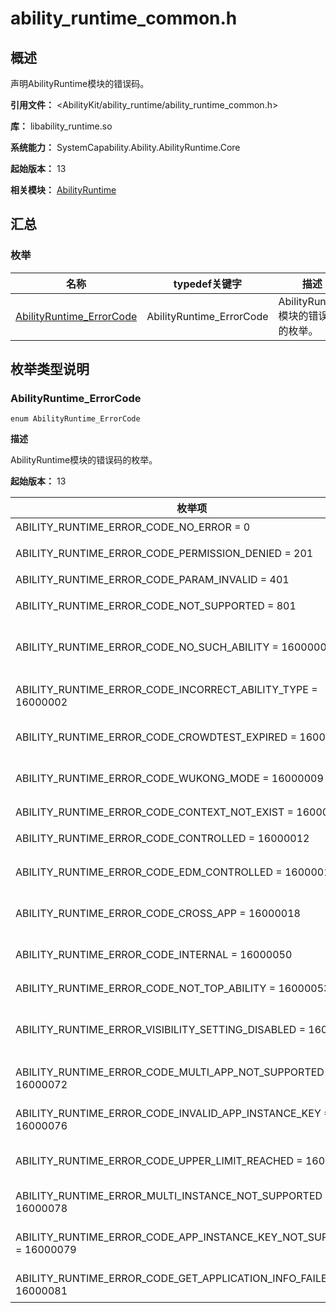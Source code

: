 # ability_runtime_common.h

## 概述

声明AbilityRuntime模块的错误码。

**引用文件：** <AbilityKit/ability_runtime/ability_runtime_common.h>

**库：** libability_runtime.so

**系统能力：** SystemCapability.Ability.AbilityRuntime.Core

**起始版本：** 13

**相关模块：** [AbilityRuntime](capi-abilityruntime.md)

## 汇总

### 枚举

| 名称 | typedef关键字 | 描述 |
| -- | -- | -- |
| [AbilityRuntime_ErrorCode](#abilityruntime_errorcode) | AbilityRuntime_ErrorCode | AbilityRuntime模块的错误码的枚举。 |

## 枚举类型说明

### AbilityRuntime_ErrorCode

```
enum AbilityRuntime_ErrorCode
```

**描述**

AbilityRuntime模块的错误码的枚举。

**起始版本：** 13

| 枚举项 | 描述 |
| -- | -- |
| ABILITY_RUNTIME_ERROR_CODE_NO_ERROR = 0 | 操作成功。 |
| ABILITY_RUNTIME_ERROR_CODE_PERMISSION_DENIED = 201 |  权限校验失败。<br>**起始版本：** 15 |
| ABILITY_RUNTIME_ERROR_CODE_PARAM_INVALID = 401 | 无效参数。 |
| ABILITY_RUNTIME_ERROR_CODE_NOT_SUPPORTED = 801 |  设备类型不支持。<br>**起始版本：** 15 |
| ABILITY_RUNTIME_ERROR_CODE_NO_SUCH_ABILITY = 16000001 |  指定的Ability名称不存在。<br>**起始版本：** 15 |
| ABILITY_RUNTIME_ERROR_CODE_INCORRECT_ABILITY_TYPE = 16000002 |  接口调用Ability类型错误。<br>**起始版本：** 15 |
| ABILITY_RUNTIME_ERROR_CODE_CROWDTEST_EXPIRED = 16000008 |  众测应用到期。<br>**起始版本：** 15 |
| ABILITY_RUNTIME_ERROR_CODE_WUKONG_MODE = 16000009 |  Wukong模式，不允许启动/停止Ability。<br>**起始版本：** 15 |
| ABILITY_RUNTIME_ERROR_CODE_CONTEXT_NOT_EXIST = 16000011 | 上下文不存在。 |
| ABILITY_RUNTIME_ERROR_CODE_CONTROLLED = 16000012 |  应用被管控。<br>**起始版本：** 15 |
| ABILITY_RUNTIME_ERROR_CODE_EDM_CONTROLLED = 16000013 |  应用被EDM管控。<br>**起始版本：** 15 |
| ABILITY_RUNTIME_ERROR_CODE_CROSS_APP = 16000018 |  限制API 11以上版本三方应用跳转。<br>**起始版本：** 15 |
| ABILITY_RUNTIME_ERROR_CODE_INTERNAL = 16000050 |  内部错误。<br>**起始版本：** 15 |
| ABILITY_RUNTIME_ERROR_CODE_NOT_TOP_ABILITY = 16000053 |  非顶层应用。<br>**起始版本：** 15 |
| ABILITY_RUNTIME_ERROR_VISIBILITY_SETTING_DISABLED = 16000067 |  不允许设置窗口启动可见性。<br>**起始版本：** 17 |
| ABILITY_RUNTIME_ERROR_CODE_MULTI_APP_NOT_SUPPORTED = 16000072 |  不支持应用分身和多实例。<br>**起始版本：** 17 |
| ABILITY_RUNTIME_ERROR_CODE_INVALID_APP_INSTANCE_KEY = 16000076 |  无效多实例。<br>**起始版本：** 17 |
| ABILITY_RUNTIME_ERROR_CODE_UPPER_LIMIT_REACHED = 16000077 |  应用多实例已达到上限。<br>**起始版本：** 17 |
| ABILITY_RUNTIME_ERROR_MULTI_INSTANCE_NOT_SUPPORTED = 16000078 |  不支持应用多实例。<br>**起始版本：** 17 |
| ABILITY_RUNTIME_ERROR_CODE_APP_INSTANCE_KEY_NOT_SUPPORTED = 16000079 |  不允许设置APP_INSTANCE_KEY。<br>**起始版本：** 17 |
| ABILITY_RUNTIME_ERROR_CODE_GET_APPLICATION_INFO_FAILED = 16000081 |  获取应用信息失败。<br>**起始版本：** 21 |